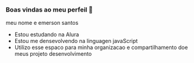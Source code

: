 ### Boas vindas ao meu perfeil 💙

meu nome e emerson santos

- Estou estudando na Alura
- Estou me densevolvendo na linguagen javaScript
- Utilizo esse espaco para minha organizacao e compartilhamento doe meus projeto desenvolvimento
